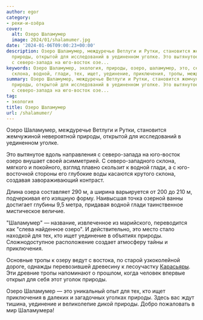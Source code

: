 ```yaml
---
author: egor
category:
- реки-и-озёра
cover:
  alt: Озеро Шаламумер
  image: 2024/01/shalamumer.jpg
date: '2024-01-06T09:00:23+00:00'
description: Озеро Шаламумер, междуречье Ветлуги и Рутки, становится жемчужиной невероятной
  природы, открытой для исследований в уединенном уголке. Это вытянутое вдоль направления
  с северо-запада на юго-восток озе...
keywords: Озеро Шаламумер, экология, природы, озеро, шаламумер, это, северо, юго,
  склона, водной, глади, тех, ищет, уединение, приключения, тропы, междуречье
summary: Озеро Шаламумер, междуречье Ветлуги и Рутки, становится жемчужиной невероятной
  природы, открытой для исследований в уединенном уголке. Это вытянутое вдоль направления
  с северо-запада на юго-восток озе...
tag:
- экология
title: Озеро Шаламумер
url: /shalamumer/
---
```


Озеро Шаламумер, междуречье Ветлуги и Рутки, становится жемчужиной невероятной природы, открытой для исследований в уединенном уголке.

Это вытянутое вдоль направления с северо-запада на юго-восток озеро внушает своей асимметрией. С северо-западного склона, мягкого и покойного, взгляд плавно скользит к водной глади, а с юго-восточной стороны его глубокие воды касаются крутого склона, создавая завораживающий контраст.

Длина озера составляет 290 м, а ширина варьируется от 200 до 210 м, подчеркивая его изящную форму. Наивысшая точка озерной ванны достигает глубины 9,5 метра, придавая водной глади таинственное мистическое величие.

"Шаламумер" — название, извлеченное из марийского, переводится как "слева найденное озеро". И действительно, это место стало находкой для тех, кто ищет уединение в объятиях природы. Сложнодоступное расположение создает атмосферу тайны и приключения.

Основные тропы к озеру ведут с востока, по старой узкоколейной дороге, однажды перевозившей древесину к лесоучастку [Карасьяры](/karasyar/). Эти древние тропы напоминают о прошлом, когда человек впервые открыл для себя этот уголок природы.

Озеро Шаламумер — это уникальный опыт для тех, кто ищет приключения в далеких и загадочных уголках природы. Здесь вас ждут тишина, уединение и великолепие дикой природы. Добро пожаловать в мир Шаламумера!